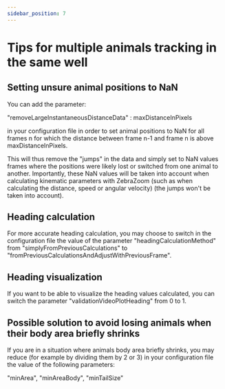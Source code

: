 ```yaml
---
sidebar_position: 7
---
```


# Tips for multiple animals tracking in the same well

## Setting unsure animal positions to NaN

You can add the parameter:

"removeLargeInstantaneousDistanceData" : maxDistanceInPixels 

in your configuration file in order to set animal positions to NaN for all frames n for which the distance between frame n-1 and frame n is above maxDistanceInPixels.

This will thus remove the "jumps" in the data and simply set to NaN values frames where the positions were likely lost or switched from one animal to another. Importantly, these NaN values will be taken into account when calculating kinematic parameters with ZebraZoom (such as when calculating the distance, speed or angular velocity) (the jumps won't be taken into account).

## Heading calculation

For more accurate heading calculation, you may choose to switch in the configuration file the value of the parameter "headingCalculationMethod" from "simplyFromPreviousCalculations" to "fromPreviousCalculationsAndAdjustWithPreviousFrame".

## Heading visualization

If you want to be able to visualize the heading values calculated, you can switch the parameter "validationVideoPlotHeading" from 0 to 1.

## Possible solution to avoid losing animals when their body area briefly shrinks

If you are in a situation where animals body area briefly shrinks, you may reduce (for example by dividing them by 2 or 3) in your configuration file the value of the following parameters:

"minArea", "minAreaBody", "minTailSize"
